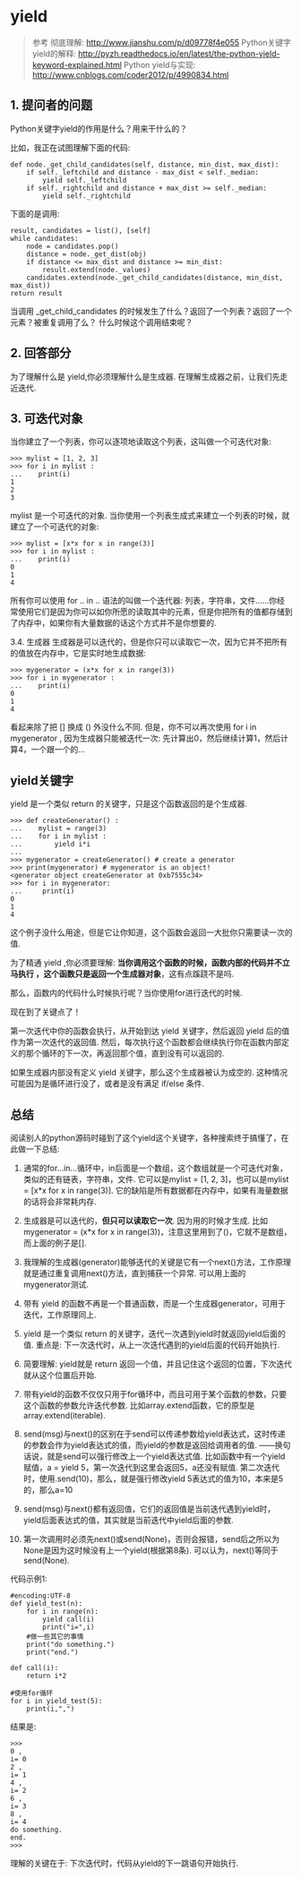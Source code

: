 # yield

> 参考
彻底理解: http://www.jianshu.com/p/d09778f4e055
Python关键字yield的解释: http://pyzh.readthedocs.io/en/latest/the-python-yield-keyword-explained.html
Python yield与实现: http://www.cnblogs.com/coder2012/p/4990834.html

## 1. 提问者的问题

Python关键字yield的作用是什么？用来干什么的？

比如，我正在试图理解下面的代码:

```
def node._get_child_candidates(self, distance, min_dist, max_dist):
    if self._leftchild and distance - max_dist < self._median:
        yield self._leftchild
    if self._rightchild and distance + max_dist >= self._median:
        yield self._rightchild
```

下面的是调用:

```
result, candidates = list(), [self]
while candidates:
    node = candidates.pop()
    distance = node._get_dist(obj)
    if distance <= max_dist and distance >= min_dist:
        result.extend(node._values)
    candidates.extend(node._get_child_candidates(distance, min_dist, max_dist))
return result
```

当调用 _get_child_candidates 的时候发生了什么？返回了一个列表？返回了一个元素？被重复调用了么？ 什么时候这个调用结束呢？

## 2. 回答部分

为了理解什么是 yield,你必须理解什么是生成器. 在理解生成器之前，让我们先走近迭代. 

## 3. 可迭代对象
当你建立了一个列表，你可以逐项地读取这个列表，这叫做一个可迭代对象:

```
>>> mylist = [1, 2, 3]
>>> for i in mylist :
...    print(i)
1
2
3
```

mylist 是一个可迭代的对象. 当你使用一个列表生成式来建立一个列表的时候，就建立了一个可迭代的对象:

```
>>> mylist = [x*x for x in range(3)]
>>> for i in mylist :
...    print(i)
0
1
4
```

所有你可以使用 for .. in .. 语法的叫做一个迭代器: 列表，字符串，文件……你经常使用它们是因为你可以如你所愿的读取其中的元素，但是你把所有的值都存储到了内存中，如果你有大量数据的话这个方式并不是你想要的. 

3.4. 生成器
生成器是可以迭代的，但是你只可以读取它一次，因为它并不把所有的值放在内存中，它是实时地生成数据:

```
>>> mygenerator = (x*x for x in range(3))
>>> for i in mygenerator :
...    print(i)
0
1
4
```

看起来除了把 [] 换成 () 外没什么不同. 但是，你不可以再次使用 for i in mygenerator , 因为生成器只能被迭代一次: 先计算出0，然后继续计算1，然后计算4，一个跟一个的…

## yield关键字

yield 是一个类似 return 的关键字，只是这个函数返回的是个生成器. 

```
>>> def createGenerator() :
...    mylist = range(3)
...    for i in mylist :
...        yield i*i
...
>>> mygenerator = createGenerator() # create a generator
>>> print(mygenerator) # mygenerator is an object!
<generator object createGenerator at 0xb7555c34>
>>> for i in mygenerator:
...     print(i)
0
1
4
```

这个例子没什么用途，但是它让你知道，这个函数会返回一大批你只需要读一次的值.

为了精通 yield ,你必须要理解: **当你调用这个函数的时候，函数内部的代码并不立马执行 ，这个函数只是返回一个生成器对象**，这有点蹊跷不是吗. 

那么，函数内的代码什么时候执行呢？当你使用for进行迭代的时候.

现在到了关键点了！

第一次迭代中你的函数会执行，从开始到达 yield 关键字，然后返回 yield 后的值作为第一次迭代的返回值. 然后，每次执行这个函数都会继续执行你在函数内部定义的那个循环的下一次，再返回那个值，直到没有可以返回的. 

如果生成器内部没有定义 yield 关键字，那么这个生成器被认为成空的. 这种情况可能因为是循环进行没了，或者是没有满足 if/else 条件. 


## 总结

阅读别人的python源码时碰到了这个yield这个关键字，各种搜索终于搞懂了，在此做一下总结: 

1. 通常的for...in...循环中，in后面是一个数组，这个数组就是一个可迭代对象，类似的还有链表，字符串，文件. 它可以是mylist = [1, 2, 3]，也可以是mylist = [x*x for x in range(3)]. 
它的缺陷是所有数据都在内存中，如果有海量数据的话将会非常耗内存. 

2. 生成器是可以迭代的，**但只可以读取它一次**. 因为用的时候才生成. 比如 mygenerator = (x*x for x in range(3))，注意这里用到了()，它就不是数组，而上面的例子是[]. 

3. 我理解的生成器(generator)能够迭代的关键是它有一个next()方法，工作原理就是通过重复调用next()方法，直到捕获一个异常. 可以用上面的mygenerator测试. 

4. 带有 yield 的函数不再是一个普通函数，而是一个生成器generator，可用于迭代，工作原理同上. 

5. yield 是一个类似 return 的关键字，迭代一次遇到yield时就返回yield后面的值. 重点是: 下一次迭代时，从上一次迭代遇到的yield后面的代码开始执行. 

6. 简要理解: yield就是 return 返回一个值，并且记住这个返回的位置，下次迭代就从这个位置后开始. 

7. 带有yield的函数不仅仅只用于for循环中，而且可用于某个函数的参数，只要这个函数的参数允许迭代参数. 比如array.extend函数，它的原型是array.extend(iterable). 

8. send(msg)与next()的区别在于send可以传递参数给yield表达式，这时传递的参数会作为yield表达式的值，而yield的参数是返回给调用者的值. ——换句话说，就是send可以强行修改上一个yield表达式值. 比如函数中有一个yield赋值，a = yield 5，第一次迭代到这里会返回5，a还没有赋值. 第二次迭代时，使用.send(10)，那么，就是强行修改yield 5表达式的值为10，本来是5的，那么a=10

9. send(msg)与next()都有返回值，它们的返回值是当前迭代遇到yield时，yield后面表达式的值，其实就是当前迭代中yield后面的参数. 

10. 第一次调用时必须先next()或send(None)，否则会报错，send后之所以为None是因为这时候没有上一个yield(根据第8条). 可以认为，next()等同于send(None). 

代码示例1: 

```
#encoding:UTF-8  
def yield_test(n):  
    for i in range(n):  
        yield call(i)  
        print("i=",i)  
    #做一些其它的事情      
    print("do something.")      
    print("end.")  

def call(i):  
    return i*2  

#使用for循环  
for i in yield_test(5):  
    print(i,",")
```

结果是: 

```
>>>   
0 ,  
i= 0  
2 ,  
i= 1  
4 ,  
i= 2  
6 ,  
i= 3  
8 ,  
i= 4  
do something.  
end.  
>>>
```

理解的关键在于: 下次迭代时，代码从yield的下一跳语句开始执行. 



















